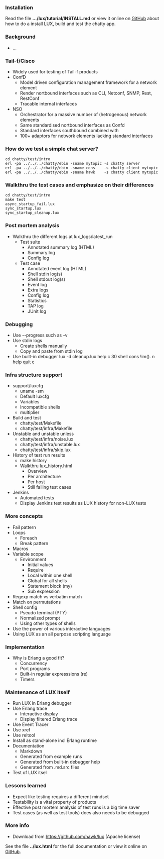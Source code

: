 ### Installation

Read the file **.../lux/tutorial/INSTALL.md** or view it online on
[GitHub](https://github.com/hawk/lux/blob/euc/tutorial/INSTALL.md)
about how to do a install LUX, build and test the chatty app.

### Background
  - ...

### Tail-f/Cisco
  - Widely used for testing of Tail-f products
  - ConfD
    - Model driven configuration management framework for a network element
    - Render nortbound interfaces such as CLI, Netconf, SNMP, Rest, RestConf
    - Tracable internal interfaces
  - NSO
    - Orchestrator for a massive number of (hetrogenous) network elements
    - Same standardised nortbound interfaces as Confd
    - Standard interfaces southbound combined with
    - 100+ adaptors for network elements lacking standard interfaces

### How do we test a simple chat server?
    cd chatty/test/intro
    erl -pa ../../../chatty/ebin -sname mytopic -s chatty server
    erl -pa ../../../chatty/ebin -sname cons    -s chatty client mytopic
    erl -pa ../../../chatty/ebin -sname hawk    -s chatty client mytopic

### Walkthru the test cases and emphasize on their differences
    cd chatty/test/intro
    make test
    async_startup_fail.lux
    sync_startup.lux
    sync_startup_cleanup.lux

### Post mortem analysis
  - Walkthru the different logs at lux_logs/latest_run
    - Test suite
      - Annotated summary log (HTML)
      - Summary log
      - Config log
    - Test case
      - Annotated event log (HTML)
      - Shell stdin log(s)
      - Shell stdout log(s)
      - Event log
      - Extra logs
      - Config log
      - Statistics
      - TAP log
      - JUnit log

### Debugging
  - Use --progress such as -v
  - Use stdin logs
    - Create shells manually
    - Copy and paste from stdin log
  - Use built-in debugger
      lux -d cleanup.lux
      help
      c 30
      shell cons
      !im().
      n
      help quit
      c

### Infra structure support
  - support/luxcfg
    - uname -sm
    - Default luxcfg
    - Variables
    - Incompatible shells
    - multiplier
  - Build and test
    - chatty/test/Makefile
    - chatty/test/infra/Makefile
  - Unstable and unstable unless
    - chatty/test/infra/noise.lux
    - chatty/test/infra/unstable.lux
    - chatty/test/infra/skip.lux
  - History of test run results
    - make history
    - Walkthru lux_history.html
      - Overview
      - Per architecture
      - Per host
      - Still failing test cases
  - Jenkins
    - Automated tests
    - Display Jenkins test results as LUX history for non-LUX tests

### More concepts
  - Fail pattern
  - Loops
    - Foreach
    - Break pattern
  - Macros
  - Variable scope
    - Environment
      - Initial values
      - Require
      - Local within one shell
      - Global for all shells
      - Statement block (my)
      - Sub expression
  - Regexp match vs verbatim match
  - Match on permutations
  - Shell config
    - Pseudo terminal (PTY)
    - Normalized prompt
    - Using other types of shells
  - Use the power of various interactive languages
  - Using LUX as an all purpose scripting language

### Implementation
  - Why is Erlang a good fit?
    - Concurrency
    - Port programs
    - Built-in regular expresssions (re)
    - Timers

### Maintenance of LUX itself
  - Run LUX in Erlang debugger
  - Use Erlang trace
    - Interactive display
    - Display filtered Erlang trace
  - Use Event Tracer
  - Use xref
  - Use reltool
  - Install as stand-alone incl Erlang runtime
  - Documentation
    - Markdown
    - Generated from example runs
    - Generated from built-in debugger help
    - Generated from .md.src files
  - Test of LUX itsel

### Lessons learned
  - Expect like testing requires a different mindset
  - Testability is a vital property of products
  - Effective post mortem analysis of test runs is a big time saver
  - Test cases (as well as test tools) does also needs to be debugged

### More info

  - Download from https://github.com/hawk/lux (Apache license)

See the file **../lux.html** for the full documentation or view it online
on [GitHub](https://github.com/hawk/lux/blob/euc/doc/lux.md).
